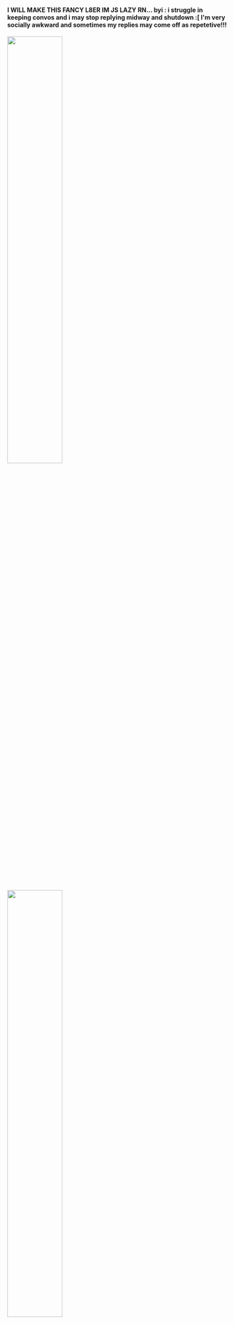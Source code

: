 <p align="center">
    <h4> I WILL MAKE THIS FANCY L8ER IM JS LAZY RN... byi : i struggle in keeping convos and i may stop replying midway and shutdown :[ I'm very socially awkward and sometimes my replies may come off as repetetive!!! </h4>
    <img src="https://file.garden/Z1OpYh3OMHUM4tMG/Screenshot%202025-07-01%20120152.png" style="width:50%; height:auto;">
    <img src="https://file.garden/Z1OpYh3OMHUM4tMG/Screenshot%202025-07-01%20120218.png" style="width:50%; height:auto;">
</p>

